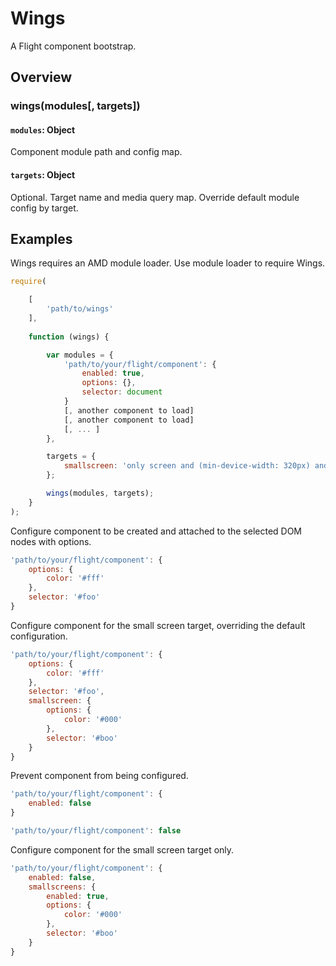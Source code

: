 # Wings

A Flight component bootstrap.

## Overview

### wings(modules[, targets])

#### `modules`: Object

Component module path and config map.

#### `targets`: Object

Optional. Target name and media query map. Override default module config by target.

## Examples

Wings requires an AMD module loader. Use module loader to require Wings.

```js
require(

	[
		'path/to/wings'
	],
	
	function (wings) {

		var modules = {
			'path/to/your/flight/component': {
				enabled: true,
				options: {},
				selector: document
			}
			[, another component to load]
			[, another component to load]
			[, ... ]
		},

		targets = {
			smallscreen: 'only screen and (min-device-width: 320px) and (max-device-width: 767px)'
		};

		wings(modules, targets);
	}
);
```

Configure component to be created and attached to the selected DOM nodes with options.

```js
'path/to/your/flight/component': {
	options: {
		color: '#fff'
	},
	selector: '#foo'
}
```

Configure component for the small screen target, overriding the default configuration.

```js
'path/to/your/flight/component': {
	options: {
		color: '#fff'
	},
	selector: '#foo',
	smallscreen: {
		options: {
			color: '#000'
		},
		selector: '#boo'
	}
}
```

Prevent component from being configured.

```js
'path/to/your/flight/component': {
	enabled: false
}

'path/to/your/flight/component': false
```

Configure component for the small screen target only.

```js
'path/to/your/flight/component': {
	enabled: false,
	smallscreens: {
		enabled: true,
		options: {
			color: '#000'
		},
		selector: '#boo'
	}
}
```